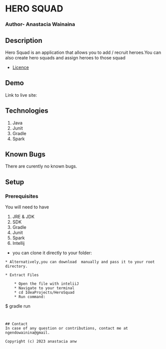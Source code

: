 # HERO SQUAD
### Author- Anastacia Wainaina

## Description
Hero Squad is an application that allows you to add / recruit heroes.You can also create hero squads and assign heroes to those squad

* [Licence](#Licence)


## Demo
Link to live site:

## Technologies

1. Java
1. Junit
1. Gradle
1. Spark

## Known Bugs
There are curently no known bugs.
## Setup
### Prerequisites
You will need to have
1. JRE & JDK
1. SDK
1. Gradle
1. Junit
1. Spark
1. Intellij



* you can clone it directly to your folder:

```
* Alternatively,you can download  manually and pass it to your root directory.

* Extract Files

    * Open the file with inteliiJ
    * Navigate to your terminal
    * cd IdeaProjects/HeroSquad
    * Run command:

```
$ gradle run

```


## Contact
In case of any question or contributions, contact me at ngendowainina@gmail.

Copyright (c) 2023 anastacia anw


